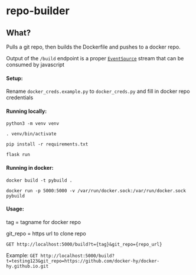 # repo-builder

## What?

Pulls a git repo, then builds the Dockerfile and pushes to a docker repo.

Output of the `/build` endpoint is a proper [`EventSource`](https://developer.mozilla.org/en-US/docs/Web/API/EventSource) stream that can be consumed by javascript

#### Setup:

Rename `docker_creds.example.py` to `docker_creds.py` and fill in docker repo credentials

#### Running locally:

`python3 -m venv venv`

`. venv/bin/activate`

`pip install -r requirements.txt`

`flask run`

#### Running in docker:

`docker build -t pybuild .`

`docker run -p 5000:5000 -v /var/run/docker.sock:/var/run/docker.sock pybuild`

#### Usage:

tag = tagname for docker repo

git_repo = https url to clone repo

`GET http://localhost:5000/build?t={tag}&git_repo={repo_url}`

Example:
`GET http://localhost:5000/build?t=testing123&git_repo=https://github.com/docker-hy/docker-hy.github.io.git`
